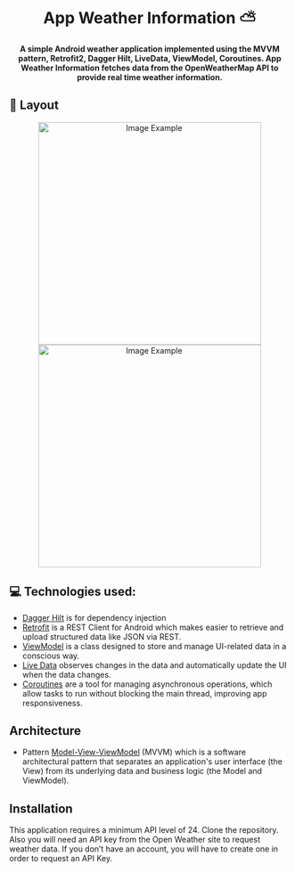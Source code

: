 <h1 align="center" style="font-weight: bold;">App Weather Information ⛅</h1>

<p align="center">
    <b>A simple Android weather application implemented using the MVVM pattern, Retrofit2, 
      Dagger Hilt, LiveData, ViewModel, Coroutines. App Weather Information
      fetches data from the OpenWeatherMap API to provide real time weather information.  </b>
</p>

<h2 id="layout">🎨 Layout</h2>

<p align="center">
    <img src="../.github/example.png" alt="Image Example" width="400px">
    <img src="../.github/example.png" alt="Image Example" width="400px">
</p>

<h2 id="technologies">💻 Technologies used:</h2>

- <a href="https://dagger.dev/hilt/">Dagger Hilt</a> is for dependency injection
- <a href="https://square.github.io/retrofit/">Retrofit</a> is a REST Client for Android which makes easier to retrieve and upload structured data like JSON via REST.
- <a href="https://developer.android.com/topic/libraries/architecture/viewmodel">ViewModel</a> is a class designed to store and manage UI-related data in a conscious way.
- <a href="https://developer.android.com/topic/libraries/architecture/livedata">Live Data</a> observes changes in the data and automatically update the UI when the data changes.
- <a href="https://kotlinlang.org/docs/reference/coroutines-overview.html">Coroutines</a> are a tool for managing asynchronous operations, which allow tasks to run without blocking
  the main thread, improving app responsiveness.

<h2 id="technologies">Architecture</h2>

- Pattern <a href="https://en.wikipedia.org/wiki/Model%E2%80%93view%E2%80%93viewmodel">Model-View-ViewModel</a> (MVVM) which is a software architectural pattern that separates an
  application's user interface (the View) from its underlying data and business logic (the Model and ViewModel).

<h2 id="technologies">Installation</h2>

This application requires a minimum API level of 24. Clone the repository. Also you will need an API key from the Open Weather site to request weather data. If you don’t have an account, 
you will have to create one in order to request an API Key.

<!--
<h2 id="technologies">LICENSE</h2>

MIT License

Copyright (c) 2025 Jesus Neto

Permission is hereby granted, free of charge, to any person obtaining a copy
of this software and associated documentation files (the "Software"), to deal
in the Software without restriction, including without limitation the rights
to use, copy, modify, merge, publish, distribute, sublicense, and/or sell
copies of the Software, and to permit persons to whom the Software is
furnished to do so, subject to the following conditions:

The above copyright notice and this permission notice shall be included in all
copies or substantial portions of the Software.

THE SOFTWARE IS PROVIDED "AS IS", WITHOUT WARRANTY OF ANY KIND, EXPRESS OR
IMPLIED, INCLUDING BUT NOT LIMITED TO THE WARRANTIES OF MERCHANTABILITY,
FITNESS FOR A PARTICULAR PURPOSE AND NONINFRINGEMENT. IN NO EVENT SHALL THE
AUTHORS OR COPYRIGHT HOLDERS BE LIABLE FOR ANY CLAIM, DAMAGES OR OTHER
LIABILITY, WHETHER IN AN ACTION OF CONTRACT, TORT OR OTHERWISE, ARISING FROM,
OUT OF OR IN CONNECTION WITH THE SOFTWARE OR THE USE OR OTHER DEALINGS IN THE
SOFTWARE.

-->
  
